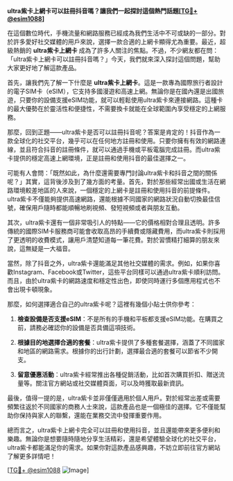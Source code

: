 **ultra紫卡上網卡可以註冊抖音嗎？讓我們一起探討這個熱門話題[[TG💪+ @esim1088](https://t.me/s/esim1088)]**

在這個數位時代，手機流量和網路服務已經成為我們生活中不可或缺的一部分。對於許多愛好社交媒體的用戶來說，選擇一款合適的上網卡顯得尤為重要。最近，超級熱銷的 **ultra紫卡上網卡** 成為了許多人關注的焦點。不過，不少網友都在問：「ultra紫卡上網卡可以註冊抖音嗎？」今天，我們就來深入探討這個問題，幫助大家更好地了解這款產品。

首先，讓我們先了解一下什麼是 **ultra紫卡上網卡**。這是一款專為國際旅行者設計的電子SIM卡（eSIM），它支持多國漫遊和高速上網。無論你是在國內還是出國旅遊，只要你的設備支援eSIM功能，就可以輕鬆使用ultra紫卡來連接網路。這種卡的最大優勢在於靈活性和便捷性，不需要換卡就能在全球範圍內享受穩定的上網服務。

那麼，回到正題——ultra紫卡是否可以註冊抖音呢？答案是肯定的！抖音作為一款全球化的社交平台，幾乎可以在任何地方註冊和使用。只要你擁有有效的網路連線，並且符合抖音的註冊條件，就可以通過手機或平板電腦完成註冊。而ultra紫卡提供的穩定高速上網環境，正是註冊和使用抖音的最佳選擇之一。

可能有人會問：「既然如此，為什麼還需要專門討論ultra紫卡和抖音之間的關係呢？」其實，這背後涉及到了幾方面的考量。首先，對於那些經常出國或生活在網路環境較差地區的人來說，一個穩定的上網卡是註冊和使用抖音的前提條件。ultra紫卡不僅能夠提供高速網路，還能根據不同國家的網路狀況自動切換最佳信號，確保用戶隨時都能順暢地刷視頻、發短視頻或者與朋友互動。

其次，ultra紫卡還有一個非常吸引人的特點——它的價格相對合理且透明。許多傳統的國際SIM卡服務商可能會收取高昂的手續費或隱藏費用，而ultra紫卡則採用了更透明的收費模式，讓用戶清楚知道每一筆花費。對於習慣精打細算的朋友來說，這無疑是一大福音。

當然，除了抖音之外，ultra紫卡還能滿足其他社交媒體的需求。例如，如果你喜歡Instagram、Facebook或Twitter，這些平台同樣可以通過ultra紫卡順利訪問。而且，由於ultra紫卡的網路速度和穩定性出色，即使同時運行多個應用程式也不會出現卡頓現象。

那麼，如何選擇適合自己的ultra紫卡呢？這裡有幾個小貼士供你參考：

1. **檢查設備是否支援eSIM**：不是所有的手機和平板都支援eSIM功能。在購買之前，請務必確認你的設備是否具備這項技術。
   
2. **根據目的地選擇合適的套餐**：ultra紫卡提供了多種套餐選擇，涵蓋了不同國家和地區的網路需求。根據你的出行計劃，選擇最合適的套餐可以節省不少開支。

3. **留意優惠活動**：ultra紫卡經常推出各種促銷活動，比如首次購買折扣、贈送流量等。關注官方網站或社交媒體頁面，可以及時獲取最新資訊。

最後，值得一提的是，ultra紫卡並非僅僅適用於個人用戶。對於經常出差或需要頻繁往返於不同國家的商務人士來說，這款產品也是一個極佳的選擇。它不僅能幫助你保持與家人的聯繫，還能在業務交流中發揮重要作用。

總而言之，ultra紫卡上網卡完全可以註冊和使用抖音，並且還能帶來更多便利和樂趣。無論你是想要隨時隨地分享生活精彩，還是希望體驗全球化的社交平台，ultra紫卡都能滿足你的需求。如果你對這款產品感興趣，不妨立即前往官方網站了解更多詳情吧！

[[TG💪+ @esim1088](https://t.me/s/esim1088) ![Image](https://i.postimg.cc/4NQfJmqS/Snipaste-2025-05-13-00-14-12.png)]